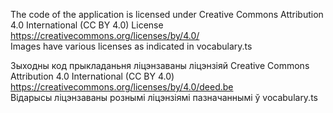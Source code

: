 The code of the application is licensed under Creative Commons Attribution 4.0 International (CC BY 4.0) License https://creativecommons.org/licenses/by/4.0/  
Images have various licenses as indicated in vocabulary.ts

Зыходны код прыкладаньня ліцэнзаваны ліцэнзіяй Creative Commons Attribution 4.0 International (CC BY 4.0) https://creativecommons.org/licenses/by/4.0/deed.be  
Відарысы ліцэнзаваны рознымі ліцэнзіямі пазначаннымі ў vocabulary.ts